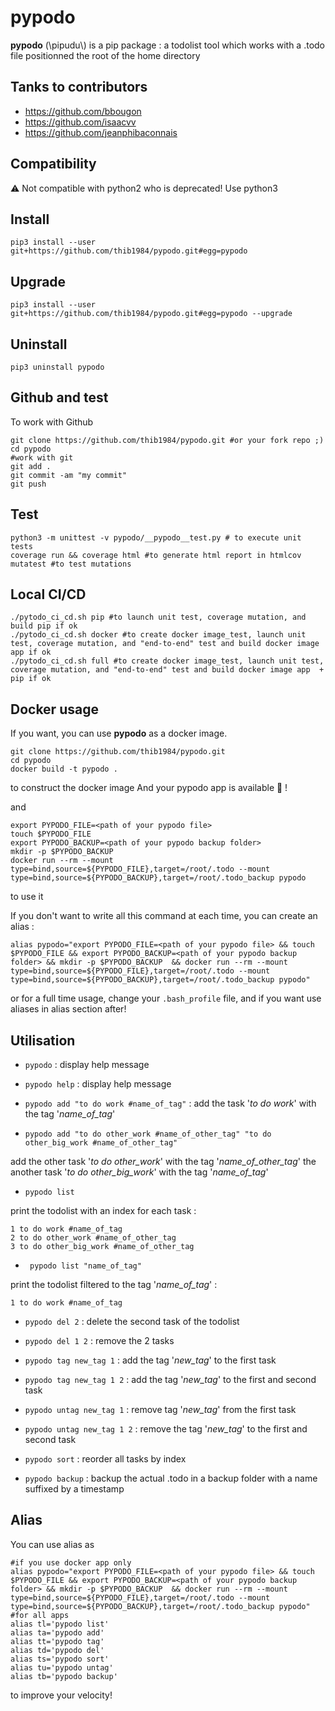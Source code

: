 # pypodo

**pypodo** (\pipudu\\) is a pip package : a todolist tool which works with a .todo file positionned the root of the home directory

## Tanks to contributors

- https://github.com/bbougon
- https://github.com/isaacvv
- https://github.com/jeanphibaconnais

## Compatibility

:warning: Not compatible with python2 who is deprecated! Use python3

## Install

```
pip3 install --user git+https://github.com/thib1984/pypodo.git#egg=pypodo
```

## Upgrade

```
pip3 install --user git+https://github.com/thib1984/pypodo.git#egg=pypodo --upgrade
```

## Uninstall

```
pip3 uninstall pypodo
```

## Github and test

To work with Github
```
git clone https://github.com/thib1984/pypodo.git #or your fork repo ;)
cd pypodo
#work with git
git add .
git commit -am "my commit"
git push
```

## Test

```
python3 -m unittest -v pypodo/__pypodo__test.py # to execute unit tests
coverage run && coverage html #to generate html report in htmlcov
mutatest #to test mutations
```
## Local CI/CD

```
./pytodo_ci_cd.sh pip #to launch unit test, coverage mutation, and build pip if ok 
./pytodo_ci_cd.sh docker #to create docker image_test, launch unit test, coverage mutation, and "end-to-end" test and build docker image app if ok 
./pytodo_ci_cd.sh full #to create docker image_test, launch unit test, coverage mutation, and "end-to-end" test and build docker image app  + pip if ok 
```

## Docker usage

If you want, you can use **pypodo** as a docker image.

```
git clone https://github.com/thib1984/pypodo.git
cd pypodo
docker build -t pypodo .
``` 
to construct the docker image 
And your pypodo app is available 🤘 ! 

and
```
export PYPODO_FILE=<path of your pypodo file>
touch $PYPODO_FILE
export PYPODO_BACKUP=<path of your pypodo backup folder>
mkdir -p $PYPODO_BACKUP  
docker run --rm --mount type=bind,source=${PYPODO_FILE},target=/root/.todo --mount type=bind,source=${PYPODO_BACKUP},target=/root/.todo_backup pypodo
```
to use it

If you don't want to write all this command at each time, you can create an alias : 
```
alias pypodo="export PYPODO_FILE=<path of your pypodo file> && touch $PYPODO_FILE && export PYPODO_BACKUP=<path of your pypodo backup folder> && mkdir -p $PYPODO_BACKUP  && docker run --rm --mount type=bind,source=${PYPODO_FILE},target=/root/.todo --mount type=bind,source=${PYPODO_BACKUP},target=/root/.todo_backup pypodo"
```

or for a full time usage, change your ```.bash_profile``` file, and if you want use aliases in alias section after!

## Utilisation

- ``pypodo`` : display help message

- ``pypodo help`` : display help message

- ``pypodo add "to do work #name_of_tag"`` : add the task '_to do work_' with the tag '_name_of_tag_'

- ``pypodo add "to do other_work #name_of_other_tag" "to do other_big_work #name_of_other_tag"``

add the other task '_to do other_work_' with the tag '_name_of_other_tag_' the another task '_to do other_big_work_' with the tag '_name_of_tag_'

- ``pypodo list`` 

print the todolist with an index for each task :

```
1 to do work #name_of_tag
2 to do other_work #name_of_other_tag
3 to do other_big_work #name_of_other_tag
```


- `` pypodo list "name_of_tag"``

print the todolist filtered to the tag '_name_of_tag_' :

```
1 to do work #name_of_tag
```

- ``pypodo del 2``  : delete the second task of the todolist

- ``pypodo del 1 2`` : remove the 2 tasks 

- ``pypodo tag new_tag 1`` : add the tag '_new_tag_' to the first task

- ``pypodo tag new_tag 1 2`` : add the tag '_new_tag_' to the first and second task

- ``pypodo untag new_tag 1`` : remove tag '_new_tag_' from the first task

- ``pypodo untag new_tag 1 2`` : remove the tag '_new_tag_' to the first and second task

- ``pypodo sort`` :  reorder all tasks by index

- ``pypodo backup`` : backup the actual .todo in a backup folder with a name suffixed by a timestamp


## Alias

You can use alias as

```
#if you use docker app only
alias pypodo="export PYPODO_FILE=<path of your pypodo file> && touch $PYPODO_FILE && export PYPODO_BACKUP=<path of your pypodo backup folder> && mkdir -p $PYPODO_BACKUP  && docker run --rm --mount type=bind,source=${PYPODO_FILE},target=/root/.todo --mount type=bind,source=${PYPODO_BACKUP},target=/root/.todo_backup pypodo"
#for all apps
alias tl='pypodo list'
alias ta='pypodo add'
alias tt='pypodo tag'
alias td='pypodo del'
alias ts='pypodo sort'
alias tu='pypodo untag'
alias tb='pypodo backup'
```

to improve your velocity!
